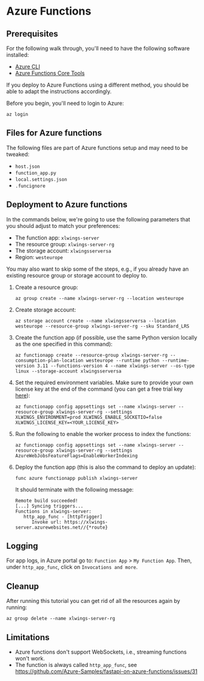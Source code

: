 # Azure Functions

## Prerequisites

For the following walk through, you'll need to have the following software installed:

- [Azure CLI](https://docs.microsoft.com/en-us/cli/azure/install-azure-cli)
- [Azure Functions Core Tools](https://learn.microsoft.com/en-us/azure/azure-functions/functions-run-local)

If you deploy to Azure Functions using a different method, you should be able to adapt the instructions accordingly.

Before you begin, you'll need to login to Azure:

```text
az login
```

## Files for Azure functions

The following files are part of Azure functions setup and may need to be tweaked:

- `host.json`
- `function_app.py`
- `local.settings.json`
- `.funcignore`

## Deployment to Azure functions

In the commands below, we're going to use the following parameters that you should adjust to match your preferences:

- The function app: `xlwings-server`
- The resource group: `xlwings-server-rg`
- The storage account: `xlwingsserversa`
- Region: `westeurope`

You may also want to skip some of the steps, e.g., if you already have an existing resource group or storage account to deploy to.

1.  Create a resource group:

    ```text
    az group create --name xlwings-server-rg --location westeurope
    ```

2.  Create storage account:

    ```text
    az storage account create --name xlwingsserversa --location westeurope --resource-group xlwings-server-rg --sku Standard_LRS
    ```

3.  Create the function app (if possible, use the same Python version locally as the one specified in this command):

    ```text
    az functionapp create --resource-group xlwings-server-rg --consumption-plan-location westeurope --runtime python --runtime-version 3.11 --functions-version 4 --name xlwings-server --os-type linux --storage-account xlwingsserversa
    ```

4.  Set the required environment variables. Make sure to provide your own license key at the end of the command (you can get a free trial key [here](https://www.xlwings.org/trial)):

    ```text
    az functionapp config appsettings set --name xlwings-server --resource-group xlwings-server-rg --settings XLWINGS_ENVIRONMENT=prod XLWINGS_ENABLE_SOCKETIO=false XLWINGS_LICENSE_KEY=<YOUR_LICENSE_KEY>
    ```

5.  Run the following to enable the worker process to index the functions:

    ```text
    az functionapp config appsettings set --name xlwings-server --resource-group xlwings-server-rg --settings AzureWebJobsFeatureFlags=EnableWorkerIndexing
    ```

6.  Deploy the function app (this is also the command to deploy an update):

    ```text
    func azure functionapp publish xlwings-server
    ```

    It should terminate with the following message:

    ```text
    Remote build succeeded!
    [...] Syncing triggers...
    Functions in xlwings-server:
       http_app_func - [httpTrigger]
          Invoke url: https://xlwings-server.azurewebsites.net//{*route}
    ```

## Logging

For app logs, in Azure portal go to:
`Function App` > `My Function App`. Then, under `http_app_func`, click on `Invocations and more`.

## Cleanup

After running this tutorial you can get rid of all the resources again by running:

```text
az group delete --name xlwings-server-rg
```

## Limitations

- Azure functions don't support WebSockets, i.e., streaming functions won't work.
- The function is always called `http_app_func`, see https://github.com/Azure-Samples/fastapi-on-azure-functions/issues/31
